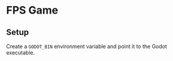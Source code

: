 # FPS Game

## Setup

Create a `GODOT_BIN` environment variable and point it to the Godot executable.